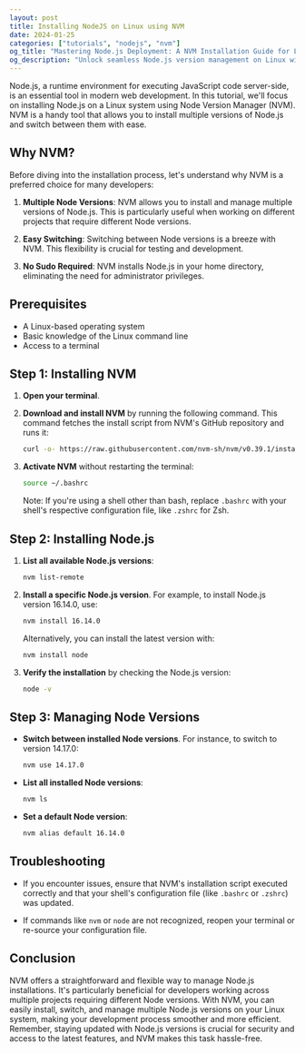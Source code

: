 ```yaml
---
layout: post
title: Installing NodeJS on Linux using NVM
date: 2024-01-25
categories: ["tutorials", "nodejs", "nvm"]
og_title: "Mastering Node.js Deployment: A NVM Installation Guide for Linux"
og_description: "Unlock seamless Node.js version management on Linux with NVM. Explore a step-by-step tutorial for installing, switching, and optimizing Node.js environments across multiple projects."
---
```

Node.js, a runtime environment for executing JavaScript code server-side, is an essential tool in modern web development. In this tutorial, we'll focus on installing Node.js on a Linux system using Node Version Manager (NVM). NVM is a handy tool that allows you to install multiple versions of Node.js and switch between them with ease.

## Why NVM?

Before diving into the installation process, let's understand why NVM is a preferred choice for many developers:

1. **Multiple Node Versions**: NVM allows you to install and manage multiple versions of Node.js. This is particularly useful when working on different projects that require different Node versions.

2. **Easy Switching**: Switching between Node versions is a breeze with NVM. This flexibility is crucial for testing and development.

3. **No Sudo Required**: NVM installs Node.js in your home directory, eliminating the need for administrator privileges.

## Prerequisites

- A Linux-based operating system
- Basic knowledge of the Linux command line
- Access to a terminal

## Step 1: Installing NVM

1. **Open your terminal**.

2. **Download and install NVM** by running the following command. This command fetches the install script from NVM's GitHub repository and runs it:

   ```bash
   curl -o- https://raw.githubusercontent.com/nvm-sh/nvm/v0.39.1/install.sh | bash
   ```

3. **Activate NVM** without restarting the terminal:

   ```bash
   source ~/.bashrc
   ```

   Note: If you're using a shell other than bash, replace `.bashrc` with your shell's respective configuration file, like `.zshrc` for Zsh.

## Step 2: Installing Node.js

1. **List all available Node.js versions**:

   ```bash
   nvm list-remote
   ```

2. **Install a specific Node.js version**. For example, to install Node.js version 16.14.0, use:

   ```bash
   nvm install 16.14.0
   ```

   Alternatively, you can install the latest version with:

   ```bash
   nvm install node
   ```

3. **Verify the installation** by checking the Node.js version:

   ```bash
   node -v
   ```

## Step 3: Managing Node Versions

- **Switch between installed Node versions**. For instance, to switch to version 14.17.0:

  ```bash
  nvm use 14.17.0
  ```

- **List all installed Node versions**:

  ```bash
  nvm ls
  ```

- **Set a default Node version**:

  ```bash
  nvm alias default 16.14.0
  ```

## Troubleshooting

- If you encounter issues, ensure that NVM's installation script executed correctly and that your shell's configuration file (like `.bashrc` or `.zshrc`) was updated.

- If commands like `nvm` or `node` are not recognized, reopen your terminal or re-source your configuration file.

## Conclusion

NVM offers a straightforward and flexible way to manage Node.js installations. It's particularly beneficial for developers working across multiple projects requiring different Node versions. With NVM, you can easily install, switch, and manage multiple Node.js versions on your Linux system, making your development process smoother and more efficient. Remember, staying updated with Node.js versions is crucial for security and access to the latest features, and NVM makes this task hassle-free.
